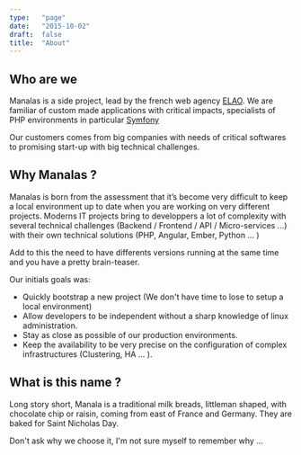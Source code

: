 ```yaml
---
type:   "page"
date:   "2015-10-02"
draft:  false
title:  "About"
---
```


## Who are we

Manalas is a side project, lead by the french web agency [ELAO](http://www.elao.com).
We are familiar of custom made applications with critical impacts, specialists of PHP environments in particular [Symfony](http://symfony.com)

Our customers comes from big companies with needs of critical softwares to promising start-up with big technical challenges.

## Why Manalas ?

Manalas is born from the assessment that it’s become very difficult to keep a local environment up to date when you are working on very different projects.
Moderns IT projects bring to developpers a lot of complexity with several technical challenges (Backend / Frontend / API / Micro-services ...) with their own technical solutions (PHP, Angular, Ember, Python ... )

Add to this the need to have differents versions running at the same time and you have a pretty brain-teaser.

Our initials goals was:

* Quickly bootstrap a new project (We don't have time to lose to setup a local environment)
* Allow developers to be independent without a sharp knowledge of linux administration.
* Stay as close as possible of our production environments.
* Keep the availability to be very precise on the configuration of complex infrastructures (Clustering, HA ... ).

## What is this name ?

Long story short, Manala is a traditional milk breads, littleman shaped, with chocolate chip or raisin, coming from east of France and Germany. They are baked for Saint Nicholas Day.

Don't ask why we choose it, I'm not sure myself to remember why ... 